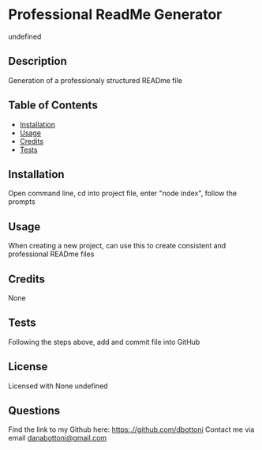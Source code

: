 
  # Professional ReadMe Generator
  undefined
 
  ## Description
  Generation of a professionaly structured READme file
  

  ## Table of Contents

  * [Installation](#installation)
  * [Usage](#usage)
  * [Credits](#credits)
  * [Tests](#tests)
  

  ## Installation
  Open command line, cd into project file, enter "node index", follow the prompts


  ## Usage
  When creating a new project, can use this to create consistent and professional READme files


  ## Credits
  None


  ## Tests
  Following the steps above, add and commit file into GitHub


  ## License
   Licensed with None
  undefined


  ## Questions
  Find the link to my Github here: [https:.//github.com/dbottoni](https://github.com/dbottoni)
  Contact me via email danabottoni@gmail.com






